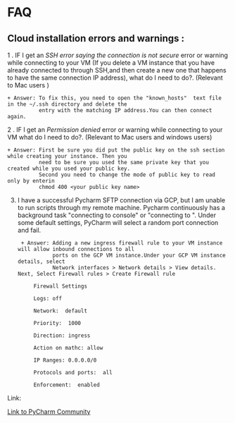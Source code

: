 # FAQ

## Cloud installation errors and warnings :

1 . IF I get an *SSH error saying the connection is not secure* error or warning while connecting to your VM (If you delete a VM instance 
    that you have already connected to through SSH,and then create a new one that happens to have the same connection IP address), what 
	do I need to do?. (Relevant to Mac users )

	+ Answer: To fix this, you need to open the "known_hosts"  text file in the ~/.ssh directory and delete the 
	          entry with the matching IP address.You can then connect again.
	
2 . IF I get an *Permission denied* error or warning while connecting to your VM what do I need to do?. (Relevant to Mac users and windows users)

	+ Answer: First be sure you did put the public key on the ssh section while creating your instance. Then you 
	          need to be sure you used the same private key that you created while you used your public key. 
			  Second you need to change the mode of public key to read only by enterin
			  chmod 400 <your public key name>
			  


3. I have a successful Pycharm SFTP connection via GCP, but I am unable to run scripts through my remote machine. 
Pycharm continuously has a background task "connecting to console" or "connecting to <remote host IP>". 
Under some default settings, PyCharm will select a random port connection and fail.

	    + Answer: Adding a new ingress firewall rule to your VM instance will allow inbound connections to all 
		          ports on the GCP VM instance.Under your GCP VM instance details, select 
				  Network interfaces > Network details > View details. Next, Select Firewall rules > Create Firewall rule

			Firewall Settings
			
			Logs: off
			
			Network:  default
			
			Priority:  1000
			
			Direction: ingress
			
			Action on mathc: allow
			
			IP Ranges: 0.0.0.0/0
			
			Protocols and ports:  all
			
			Enforcement:  enabled

Link:  

[Link to PyCharm Community](https://youtrack.jetbrains.com/issue/PY-31779#focus=streamItem-27-3244551-0-0)

